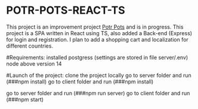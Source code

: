 # POTR-POTS-REACT-TS

This project is an improvement project [Potr Pots](https://github.com/OleksandrHrachov/Potr_Pots) and is in progress.
This project is a SPA written in React using TS, also added a Back-end (Express) for login and registration. I plan to add a shopping cart and localization for different countries.

#Requirements:
installed postgress (settings are stored in file server/.env)
node above version 14

#Launch of the project:
clone the project locally
go to server folder and run (###npm install)
go to client folder and run (###npm install)

go to server folder and run (###npm run server)
go to client folder and run (###npm start)
